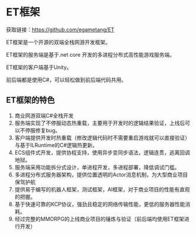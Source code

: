 # ET框架

获取链接：https://github.com/egametang/ET

ET框架是一个开源的双端全栈网游开发框架。

ET框架的服务端是基于.net core 开发的多进程分布式高性能游戏服务端。

ET框架的客户端基于Unity。

前后端都是使用C#，可以轻松做到前后端代码共用。



## ET框架的特色

1. 商业网游双端C#全栈开发
2. 服务端实现了不停服动态热重载，主要用于开发时的逻辑结果验证，上线后可以不停服修复bug。
3. 客户端提供开发时热重载（修改逻辑代码时不需要重启游戏就可以直接验证）与基于ILRuntime的C#逻辑热更新。
4. ECS组件式开发，提供协程支持，使用异步变同步语法，逻辑连贯，逃离回调地狱。
5. 服务端采用功能拆分式设计，单进程开发，多进程部署，降低调试门槛。
6. 多进程分布式服务器架构，提供位置透明的Actor消息机制，为大型商业项目保驾护航
7. 提供易于编写的机器人框架，测试框架，AI框架，对于商业项目的性能有直观的把握。
8. 基于快速可靠的KCP协议，强劲且稳定的网络传输性能，更低的服务器性能消耗。
9. 经过完整的MMORPG的上线商业项目的锤炼与验证（前后端均使用ET框架进行开发）